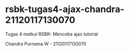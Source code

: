 # rsbk-tugas4-ajax-chandra-21120117130070
Tugas 4 matkul RSBK- Mencoba ajax tutorial

Chandra Purnama W - 21120117130070
